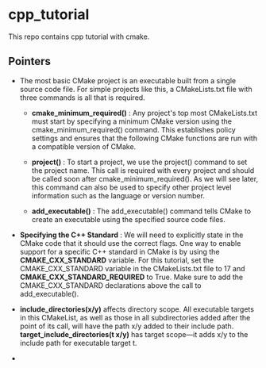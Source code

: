 # cpp_tutorial
This repo contains cpp tutorial with cmake.

## Pointers
- The most basic CMake project is an executable built from a single source code file. For simple projects like this, a CMakeLists.txt file with three commands is all that is required.
    
    - **cmake_minimum_required()** : Any project's top most CMakeLists.txt must start by specifying a minimum CMake version using the cmake_minimum_required() command. This establishes policy settings and ensures that the following CMake functions are run with a compatible version of CMake.
    
    - **project()** : To start a project, we use the project() command to set the project name. This call is required with every project and should be called soon after cmake_minimum_required(). As we will see later, this command can also be used to specify other project level information such as the language or version number.
    
    - **add_executable()** : The add_executable() command tells CMake to create an executable using the specified source code files.


- **Specifying the C++ Standard** : We will need to explicitly state in the CMake code that it should use the correct flags. One way to enable support for a specific C++ standard in CMake is by using the **CMAKE_CXX_STANDARD** variable. For this tutorial, set the CMAKE_CXX_STANDARD variable in the CMakeLists.txt file to 17 and **CMAKE_CXX_STANDARD_REQUIRED** to True. Make sure to add the CMAKE_CXX_STANDARD declarations above the call to add_executable().

- **include_directories(x/y)** affects directory scope. All executable targets in this CMakeList, as well as those in all subdirectories added after the point of its call, will have the path x/y added to their include path. <br /> **target_include_directories(t x/y)** has target scope—it adds x/y to the include path for executable target t.

-  